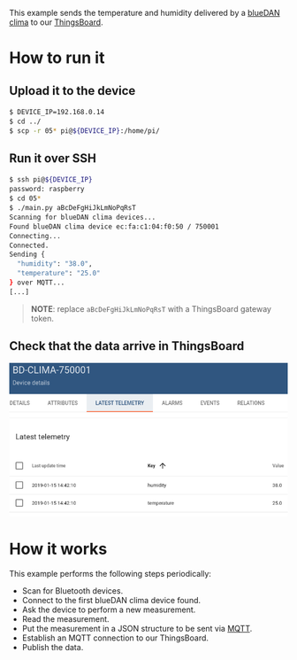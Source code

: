 This example sends the temperature and humidity delivered by a
[blueDAN clima](https://www.esys.eu/product/bluetooth-climate-logger-bluedan-clima_4-0.html) to our
[ThingsBoard](https://data.esys.eu).

# How to run it

## Upload it to the device

```bash
$ DEVICE_IP=192.168.0.14
$ cd ../
$ scp -r 05* pi@${DEVICE_IP}:/home/pi/
```

## Run it over SSH

```bash
$ ssh pi@${DEVICE_IP}
password: raspberry
$ cd 05*
$ ./main.py aBcDeFgHiJkLmNoPqRsT
Scanning for blueDAN clima devices...
Found blueDAN clima device ec:fa:c1:04:f0:50 / 750001
Connecting...
Connected.
Sending {
  "humidity": "38.0",
  "temperature": "25.0"
} over MQTT...
[...]
```

> **NOTE**: replace `aBcDeFgHiJkLmNoPqRsT` with a ThingsBoard gateway token.

## Check that the data arrive in ThingsBoard

![screenshot](screenshot.png)

# How it works

This example performs the following steps periodically:

* Scan for Bluetooth devices.
* Connect to the first blueDAN clima device found.
* Ask the device to perform a new measurement.
* Read the measurement.
* Put the measurement in a JSON structure to be sent via [MQTT](http://mqtt.org/).
* Establish an MQTT connection to our ThingsBoard.
* Publish the data.
